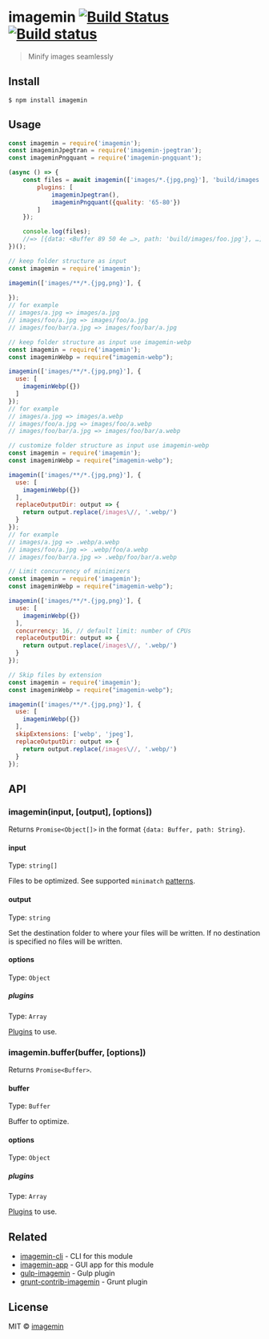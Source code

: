 # imagemin [![Build Status](https://travis-ci.org/imagemin/imagemin.svg?branch=master)](https://travis-ci.org/imagemin/imagemin) [![Build status](https://ci.appveyor.com/api/projects/status/wlnem7wef63k4n1t?svg=true)](https://ci.appveyor.com/project/ShinnosukeWatanabe/imagemin)

> Minify images seamlessly


## Install

```
$ npm install imagemin
```


## Usage

```js
const imagemin = require('imagemin');
const imageminJpegtran = require('imagemin-jpegtran');
const imageminPngquant = require('imagemin-pngquant');

(async () => {
	const files = await imagemin(['images/*.{jpg,png}'], 'build/images', {
		plugins: [
			imageminJpegtran(),
			imageminPngquant({quality: '65-80'})
		]
	});

	console.log(files);
	//=> [{data: <Buffer 89 50 4e …>, path: 'build/images/foo.jpg'}, …]
})();
```

```js
// keep folder structure as input
const imagemin = require('imagemin');

imagemin(['images/**/*.{jpg,png}'], {
  
});
// for example
// images/a.jpg => images/a.jpg
// images/foo/a.jpg => images/foo/a.jpg
// images/foo/bar/a.jpg => images/foo/bar/a.jpg
```

```js
// keep folder structure as input use imagemin-webp
const imagemin = require('imagemin');
const imageminWebp = require("imagemin-webp");

imagemin(['images/**/*.{jpg,png}'], {
  use: [
    imageminWebp({})
  ]
});
// for example
// images/a.jpg => images/a.webp
// images/foo/a.jpg => images/foo/a.webp
// images/foo/bar/a.jpg => images/foo/bar/a.webp
```

```js
// customize folder structure as input use imagemin-webp
const imagemin = require('imagemin');
const imageminWebp = require("imagemin-webp");

imagemin(['images/**/*.{jpg,png}'], {
  use: [
    imageminWebp({})
  ],
  replaceOutputDir: output => {
    return output.replace(/images\//, '.webp/')
  }
});
// for example
// images/a.jpg => .webp/a.webp
// images/foo/a.jpg => .webp/foo/a.webp
// images/foo/bar/a.jpg => .webp/foo/bar/a.webp
```

```js
// Limit concurrency of minimizers
const imagemin = require('imagemin');
const imageminWebp = require("imagemin-webp");

imagemin(['images/**/*.{jpg,png}'], {
  use: [
    imageminWebp({})
  ],
  concurrency: 16, // default limit: number of CPUs
  replaceOutputDir: output => {
    return output.replace(/images\//, '.webp/')
  }
});
```

```js
// Skip files by extension
const imagemin = require('imagemin');
const imageminWebp = require("imagemin-webp");

imagemin(['images/**/*.{jpg,png}'], {
  use: [
    imageminWebp({})
  ],
  skipExtensions: ['webp', 'jpeg'],
  replaceOutputDir: output => {
    return output.replace(/images\//, '.webp/')
  }
});
```

## API

### imagemin(input, [output], [options])

Returns `Promise<Object[]>` in the format `{data: Buffer, path: String}`.

#### input

Type: `string[]`

Files to be optimized. See supported `minimatch` [patterns](https://github.com/isaacs/minimatch#usage).

#### output

Type: `string`

Set the destination folder to where your files will be written. If no destination is specified no files will be written.

#### options

Type: `Object`

##### plugins

Type: `Array`

[Plugins](https://www.npmjs.com/browse/keyword/imageminplugin) to use.

### imagemin.buffer(buffer, [options])

Returns `Promise<Buffer>`.

#### buffer

Type: `Buffer`

Buffer to optimize.

#### options

Type: `Object`

##### plugins

Type: `Array`

[Plugins](https://www.npmjs.com/browse/keyword/imageminplugin) to use.


## Related

- [imagemin-cli](https://github.com/imagemin/imagemin-cli) - CLI for this module
- [imagemin-app](https://github.com/imagemin/imagemin-app) - GUI app for this module
- [gulp-imagemin](https://github.com/sindresorhus/gulp-imagemin) - Gulp plugin
- [grunt-contrib-imagemin](https://github.com/gruntjs/grunt-contrib-imagemin) - Grunt plugin


## License

MIT © [imagemin](https://github.com/imagemin)
